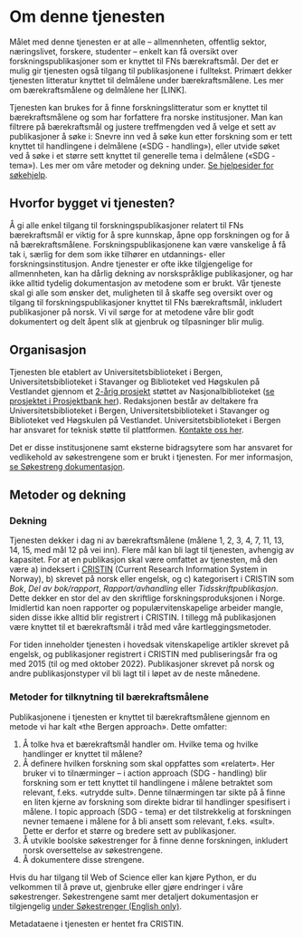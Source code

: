 # Om denne tjenesten

Målet med denne tjenesten er at alle – allmennheten, offentlig sektor, næringslivet, forskere, studenter – enkelt kan få oversikt over forskningspublikasjoner som er knyttet til FNs bærekraftsmål. Der det er mulig gir tjenesten også tilgang til publikasjonene i fulltekst. Primært dekker tjenesten litteratur knyttet til delmålene under bærekraftsmålene. Les mer om bærekraftsmålene og delmålene her [LINK].

Tjenesten kan brukes for å finne forskningslitteratur som er knyttet til bærekraftsmålene og som har forfattere fra norske institusjoner. Man kan filtrere på bærekraftsmål og justere treffmengden ved å velge et sett av publikasjoner å søke i: Snevre inn ved å søke kun etter forskning som er tett knyttet til handlingene i delmålene («SDG - handling»), eller utvide søket ved å søke i et større sett knyttet til generelle tema i delmålene («SDG - tema»). Les mer om våre metoder og dekning under. [Se hjelpesider for søkehjelp](/hjelp/sokehjelp).

## Hvorfor bygget vi tjenesten?

Å gi alle enkel tilgang til forskningspublikasjoner relatert til FNs bærekraftsmål er viktig for å spre kunnskap, åpne opp forskningen og for å nå bærekraftsmålene.  Forskningspublikasjonene kan være vanskelige å få tak i, særlig for dem som ikke tilhører en utdannings- eller forskningsinstitusjon. Andre tjenester er ofte ikke tilgjengelige for allmennheten, kan ha dårlig dekning av norskspråklige publikasjoner, og har ikke alltid tydelig dokumentasjon av metodene som er brukt. Vår tjeneste skal gi alle som ønsker det, muligheten til å skaffe seg oversikt over og tilgang til forskningspublikasjoner knyttet til FNs bærekraftsmål, inkludert publikasjoner på norsk. Vi vil sørge for at metodene våre blir godt dokumentert og delt åpent slik at gjenbruk og tilpasninger blir mulig.  

## Organisasjon

Tjenesten ble etablert av Universitetsbiblioteket i Bergen, Universitetsbiblioteket i Stavanger og Biblioteket ved Høgskulen på Vestlandet gjennom et [2-årig prosjekt](https://www.uib.no/ub/148803/b%C3%A6rekraftsforskning-alle-%E2%80%93-en-transparent-kartleggings-og-gjenfinningstjeneste) støttet av Nasjonalbiblioteket ([se prosjektet i Prosjektbank her](https://bibliotekutvikling.no/prosjektbank/prosjekt/baerekraftsforskning-for-alle-en-transparent-kartleggings-og-gjenfinningstjeneste/)). Redaksjonen består av deltakere fra Universitetsbiblioteket i Bergen, Universitetsbiblioteket i Stavanger og Biblioteket ved Høgskulen på Vestlandet. Universitetsbiblioteket i Bergen har ansvaret for teknisk støtte til plattformen. [Kontakte oss her](/om/kontakt).

Det er disse institusjonene samt eksterne bidragsytere som har ansvaret for vedlikehold av søkestrengene som er brukt i tjenesten. For mer informasjon, [se Søkestreng dokumentasjon](/om/sokestreng/wos/introduksjon).

## Metoder og dekning

### Dekning

Tjenesten dekker i dag ni av bærekraftsmålene (målene 1, 2, 3, 4, 7, 11, 13, 14, 15, med mål 12 på vei inn). Flere mål kan bli lagt til tjenesten, avhengig av kapasitet. 
For at en publikasjon skal være omfattet av tjenesten, må den være a) indeksert i [CRISTIN](https://www.cristin.no/) (Current Research Information System in Norway), b) skrevet på norsk eller engelsk, og c) kategorisert i CRISTIN som *Bok*, *Del av bok/rapport*, *Rapport/avhandling* eller *Tidsskriftpublikasjon*. Dette dekker en stor del av den skriftlige forskningsproduksjonen i Norge. Imidlertid kan noen rapporter og populærvitenskapelige arbeider mangle, siden disse ikke alltid blir registrert i CRISTIN. I tillegg må publikasjonen være knyttet til et bærekraftsmål i tråd med våre kartleggingsmetoder.  

For tiden inneholder tjenesten i hovedsak vitenskapelige artikler skrevet på engelsk, og publikasjoner registrert i CRISTIN med publiseringsår fra og med 2015 (til og med oktober 2022). Publikasjoner skrevet på norsk og andre publikasjonstyper vil bli lagt til i løpet av de neste månedene. 

### Metoder for tilknytning til bærekraftsmålene

Publikasjonene i tjenesten er knyttet til bærekraftsmålene gjennom en metode vi har kalt «the Bergen approach». Dette omfatter:

1.	Å tolke hva et bærekraftsmål handler om. Hvilke tema og hvilke handlinger er knyttet til målene?
2.	Å definere hvilken forskning som skal oppfattes som «relatert». Her bruker vi to tilnærminger – i action approach (SDG - handling) blir forskning som er tett knyttet til handlingene i målene betraktet som relevant, f.eks. «utrydde sult». Denne tilnærmingen tar sikte på å finne en liten kjerne av forskning som direkte bidrar til handlinger spesifisert i målene. I topic approach (SDG - tema) er det tilstrekkelig at forskningen nevner temaene i målene for å bli ansett som relevant, f.eks. «sult». Dette er derfor et større og bredere sett av publikasjoner.
3.	Å utvikle boolske søkestrenger for å finne denne forskningen, inkludert norsk oversettelse av søkestrengene.
4.	Å dokumentere disse strengene.

Hvis du har tilgang til Web of Science eller kan kjøre Python, er du velkommen til å prøve ut, gjenbruke eller gjøre endringer i våre søkestrenger. Søkestrengene samt mer detaljert dokumentasjon er tilgjengelig [under Søkestrenger (English only)](/om/sokestreng/wos/introduksjon).

Metadataene i tjenesten er hentet fra CRISTIN. 

